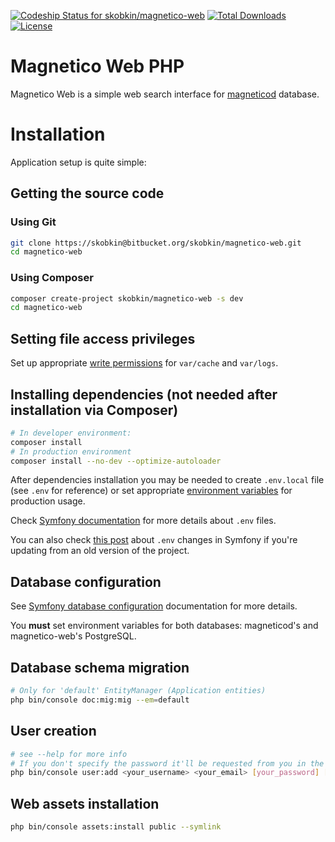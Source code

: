 [![Codeship Status for skobkin/magnetico-web](https://app.codeship.com/projects/9da4d3e0-57cf-0136-9885-5644a850740d/status?branch=master)](https://app.codeship.com/projects/295041)
[![Total Downloads](https://poser.pugx.org/skobkin/magnetico-web/downloads)](https://packagist.org/packages/skobkin/magnetico-web)
[![License](https://poser.pugx.org/skobkin/magnetico-web/license)](https://packagist.org/packages/skobkin/magnetico-web)

# Magnetico Web PHP

Magnetico Web is a simple web search interface for [magneticod](https://github.com/boramalper/magnetico) database.

# Installation

Application setup is quite simple:

## Getting the source code

### Using Git
```bash
git clone https://skobkin@bitbucket.org/skobkin/magnetico-web.git
cd magnetico-web
```

### Using Composer
```bash
composer create-project skobkin/magnetico-web -s dev
cd magnetico-web
```

## Setting file access privileges
Set up appropriate [write permissions](https://symfony.com/doc/current/setup/file_permissions.html) for `var/cache` and `var/logs`.

## Installing dependencies (not needed after installation via Composer)

```bash
# In developer environment:
composer install
# In production environment
composer install --no-dev --optimize-autoloader
```

After dependencies installation you may be needed to create `.env.local` file (see `.env` for reference) 
or set appropriate [environment variables](https://en.wikipedia.org/wiki/Environment_variable)
for production usage.

Check [Symfony documentation](https://symfony.com/doc/5.1/configuration.html#overriding-environment-values-via-env-local) for more details about `.env` files.

You can also check [this post](https://symfony.com/doc/5.1/configuration/dot-env-changes.html) about `.env` changes in Symfony if you're updating from an 
old version of the project.

## Database configuration

See [Symfony database configuration](https://symfony.com/doc/current/doctrine.html#configuring-the-database)
documentation for more details.

You **must** set environment variables for both databases: magneticod's and magnetico-web's PostgreSQL.

## Database schema migration

```bash
# Only for 'default' EntityManager (Application entities)
php bin/console doc:mig:mig --em=default
```

## User creation

```bash
# see --help for more info
# If you don't specify the password it'll be requested from you in the command line
php bin/console user:add <your_username> <your_email> [your_password] [--invites=10]
```

## Web assets installation

```bash
php bin/console assets:install public --symlink
```
